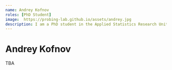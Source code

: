 ```yaml
---
name: Andrey Kofnov
roles: [PhD Student]
image:  https://probing-lab.github.io/assets/andrey.jpg
description: I am a PhD student in the Applied Statistics Research Unit (ASTAT) in the Institute of Statistics and Mathematical Methods in Economics at TU Wien.
---
```


# Andrey Kofnov

TBA
